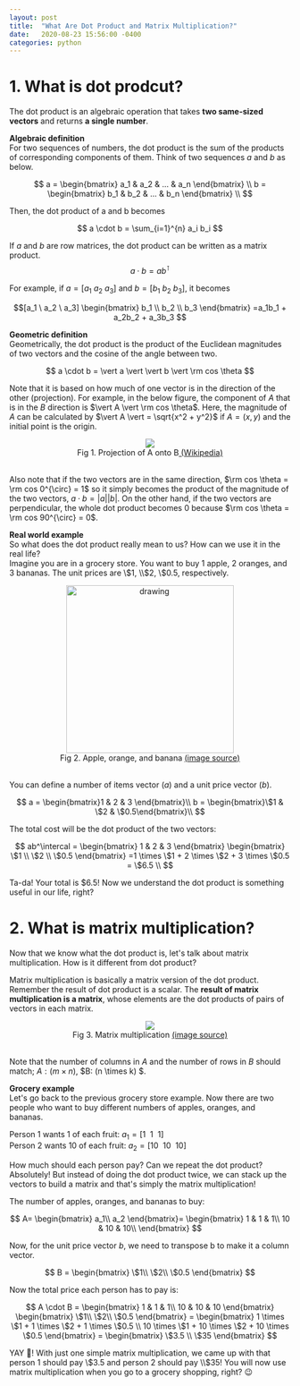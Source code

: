 ```yaml
---
layout: post
title:  "What Are Dot Product and Matrix Multiplication?"
date:   2020-08-23 15:56:00 -0400
categories: python
---
```



<a id="dot_product"></a>
# 1. What is dot prodcut?

The dot product is an algebraic operation that takes **two same-sized vectors** and returns **a single number**.   

**Algebraic definition**  
For two sequences of numbers, the dot product is the sum of the products of corresponding components of them. Think 
of two sequences $a$ and $b$ as below.

$$
a = 
\begin{bmatrix}
a_1 & a_2 & ... & a_n
\end{bmatrix} \\
b =
\begin{bmatrix}
b_1 & b_2 & ... & b_n
\end{bmatrix} \\
$$ 


Then, the dot product of a and b becomes

$$ 
a \cdot b = \sum_{i=1}^{n} a_i b_i
$$

If $a$ and $b$ are row matrices, the dot product can be written as a matrix product. 
$$
a \cdot b = ab^\intercal
$$

For example, if $a = [a_1 \ a_2 \ a_3]$ and $b = [b_1 \ b_2 \ b_3]$, it becomes

$$[a_1 \ a_2 \ a_3]
\begin{bmatrix}
b_1 \\
b_2 \\
b_3
\end{bmatrix}
=a_1b_1 + a_2b_2 + a_3b_3
$$


**Geometric definition**  
Geometrically, the dot product is the product of the Euclidean magnitudes of two vectors and the cosine of the angle between two.

$$ a \cdot b = \vert a \vert \vert b \vert \rm cos \theta $$  

Note that it is based on how much of one vector is in the direction of the other (projection). For example, in
 the below figure, the component of $A$ that is in the $B$ direction is $\vert A \vert \rm cos \theta$. Here, the 
 magnitude of $A$ can be calculated by $\vert A \vert = \sqrt{x^2 + y^2}$ if $A = (x, y)$ and the initial point is 
 the origin. 

<div style="text-align:center"><img src="{{site.baseurl}}/images/python/Dot_Product.svg"/>
<figcaption>Fig 1. Projection of A onto B<a href="https://en.wikipedia.org/wiki/Dot_product"> (Wikipedia) 
</a></figcaption>
</div>
<br>


Also note that if the two vectors are in the same direction, $\rm cos \theta = \rm cos 0^{\circ} = 1$ so it simply 
becomes the product of the magnitude of the two vectors, $a \cdot b = \vert a \vert \vert b \vert$. On the other hand,
 if the two vectors are perpendicular, the whole dot product becomes 0 because $\rm cos \theta = \rm cos 90^{\circ} =
  0$. 



**Real world example**  
So what does the dot product really mean to us? How can we use it in the real life?  
Imagine you are in a grocery store. You want to buy 1 apple, 2 oranges, and 3 bananas. The unit prices are \\$1, \\$2, \\$0.5, respectively.


<div style="text-align:center">
<img src="{{site.baseurl}}/images/python/apple_orange_banana.jpg" alt="drawing" width="300"/>
<figcaption>Fig 2. Apple, orange, and banana 
<a href="https://www.thestar
.com/life/food_wine/2013/11/04/apples_oranges_or_bananas_which_fruit_is_nutritionally_the_best.html">(image source)</a>
</figcaption>
</div>
<br>

You can define a number of items vector ($a$) and a unit price vector ($b$).  

$$
a = \begin{bmatrix}1 & 2 & 3 \end{bmatrix}\\
b = \begin{bmatrix}\$1 & \$2 & \$0.5\end{bmatrix}\\
$$


The total cost will be the dot product of the two vectors:

$$ 
ab^\intercal = 
\begin{bmatrix}
1 & 2 & 3
\end{bmatrix}
\begin{bmatrix}
\$1 \\
\$2 \\
\$0.5
\end{bmatrix}
=1 \times \$1 + 2 \times \$2 + 3 \times \$0.5 = \$6.5 \\
$$

Ta-da! Your total is $6.5! Now we understand the dot product is something useful in our life, right? 


<a id="matrix_multiplication"></a>
# 2. What is matrix multiplication?

Now that we know what the dot product is, let's talk about matrix multiplication. How is it different from dot 
product?  

Matrix multiplication is basically a matrix version of the dot product. Remember the result of dot product is a 
scalar. The **result of matrix multiplication is a matrix**, whose elements are the dot products of pairs of vectors in
 each matrix.


<div style="text-align:center">
<img src="{{site.baseurl}}/images/python/khan_academy_matrix_product.png">
<figcaption>
Fig 3. Matrix multiplication
<a href="https://ml-cheatsheet.readthedocs.io/en/latest/linear_algebra.html">(image source)</a>
</figcaption>
</div>
<br>

Note that the number of columns in $A$ and the number of rows in $B$ should match; $A: (m \times n)$, $B: (n \times k)
$.  

**Grocery example**  
Let's go back to the previous grocery store example. Now there are two people who want to buy different numbers of apples, oranges, and bananas.  

Person 1 wants 1 of each fruit: $a_1 = [1 \ \ 1 \ \ 1]$  
Person 2 wants 10 of each fruit: $a_2 = [10 \ \ 10 \ \ 10]$

How much should each person pay? Can we repeat the dot product? Absolutely! But instead of doing the dot product 
twice, we can stack up
 the vectors to build a matrix and that's simply the matrix multiplication!  

The number of apples, oranges, and bananas to buy: 

$$
A= 
\begin{bmatrix}
a_1\\
a_2
\end{bmatrix}=
\begin{bmatrix}
1 & 1 & 1\\
10 & 10 & 10\\
\end{bmatrix}
$$  

Now, for the unit price vector $b$, we need to transpose b to make it a column 
vector. 

$$
B = 
\begin{bmatrix}
\$1\\
\$2\\
\$0.5
\end{bmatrix}
$$

Now the total price each person has to pay is: 

$$
A \cdot B = 
\begin{bmatrix}
1 & 1 & 1\\
10 & 10 & 10
\end{bmatrix}
\begin{bmatrix}
\$1\\
\$2\\
\$0.5
\end{bmatrix} = 
\begin{bmatrix}
1 \times \$1 + 1 \times \$2 + 1 \times \$0.5 \\
10 \times \$1 + 10 \times \$2 + 10 \times \$0.5
\end{bmatrix} =
\begin{bmatrix}
\$3.5 \\
\$35 
\end{bmatrix}
$$ 

YAY :tada:! With just one simple matrix multiplication, we came up with that person 1 should pay \\$3.5 and person 2 
should 
pay \\$35! You will now use matrix multiplication when you go to a grocery shopping, right? :wink:

